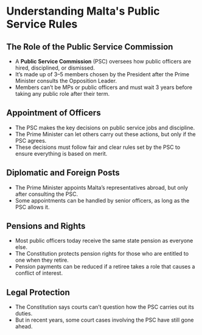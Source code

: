 # Understanding Malta's Public Service Rules

## The Role of the Public Service Commission

- A **Public Service Commission** (PSC) oversees how public officers are hired, disciplined, or dismissed.
- It’s made up of 3–5 members chosen by the President after the Prime Minister consults the Opposition Leader.
- Members can’t be MPs or public officers and must wait 3 years before taking any public role after their term.

## Appointment of Officers

- The PSC makes the key decisions on public service jobs and discipline.
- The Prime Minister can let others carry out these actions, but only if the PSC agrees.
- These decisions must follow fair and clear rules set by the PSC to ensure everything is based on merit.

## Diplomatic and Foreign Posts

- The Prime Minister appoints Malta’s representatives abroad, but only after consulting the PSC.
- Some appointments can be handled by senior officers, as long as the PSC allows it.

## Pensions and Rights

- Most public officers today receive the same state pension as everyone else.
- The Constitution protects pension rights for those who are entitled to one when they retire.
- Pension payments can be reduced if a retiree takes a role that causes a conflict of interest.

## Legal Protection

- The Constitution says courts can’t question how the PSC carries out its duties.
- But in recent years, some court cases involving the PSC have still gone ahead.

